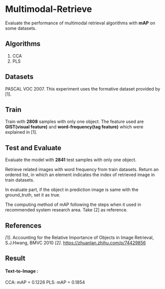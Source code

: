 # Multimodal-Retrieve

Evaluate the performance of multimodal retrieval algorithms with **mAP** on some datasets.

## Algorithms

1. CCA
2. PLS

## Datasets

PASCAL VOC 2007. This experiment uses the formative dataset provided by [1].

## Train

Train with **2808** samples with only one object. The feature used are **GIST(visual feature)** and **word-frequency(tag feature)** which were explained in [1]. 

## Test and Evaluate

Evaluate the model with **2841** test samples with only one object. 

Retrieve related images with word frequency from train datasets. Return an ordered list, in which an element indicates the index of retrieved image in train datasets.

In evaluate part, if the object in prediction image is same with the ground_truth, set it as true.

The computing method of mAP following the steps when it used in recommended system research area. Take [2] as reference.

## References

*[1]*. Accounting for the Relative Importance of Objects in Image Retrieval, S.J.Hwang, BMVC 2010
*[2]*. https://zhuanlan.zhihu.com/p/74429856 

##  Result

#### Text-to-Image :
CCA: mAP = 0.1226
PLS: mAP = 0.1854
